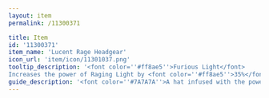 ```yaml
---
layout: item
permalink: /11300371

title: Item
id: '11300371'
item_name: 'Lucent Rage Headgear'
icon_url: 'item/icon/11301037.png'
tooltip_description: '<font color=''#ff8ae5''>Furious Light</font>
Increases the power of Raging Light by <font color=''#ff8ae5''>35%</font>.'
guide_description: '<font color=''#7A7A7A''>A hat infused with the power of the Land of Darkness, where battles never cease. It''s filled with the power of light and boosts holy strength.</font>'
---
```

